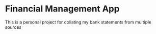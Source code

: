 # Financial Management App

This is a personal project for collating my bank statements from multiple sources
